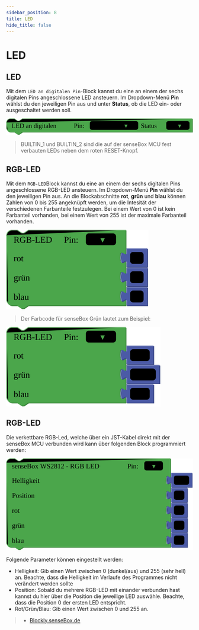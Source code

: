 ```yaml
---
sidebar_position: 8
title: LED
hide_title: false
---
```


# LED

## LED
Mit dem `LED an digitalen Pin`-Block kannst du eine an einem der sechs digitalen Pins angeschlossene LED ansteuern. Im Dropdown-Menü __Pin__ wählst du den jeweiligen Pin aus und unter __Status__, ob die LED ein- oder ausgeschaltet werden soll.

![](../../static/img/blockly-bilder/led/blockly-led-1.svg)

> BUILTIN_1 und BUILTIN_2 sind die auf der senseBox MCU fest verbauten LEDs neben dem roten RESET-Knopf.

## RGB-LED
Mit dem `RGB-LED`Block kannst du eine an einem der sechs digitalen Pins angeschlossene RGB-LED ansteuern. Im Dropdown-Menü __Pin__ wählst du den jeweiligen Pin aus. An die Blockabschnitte __rot__, __grün__ und  __blau__ können Zahlen von 0 bis 255 angeknüpft werden, um die Intesität der verschiedenen Farbanteile festzulegen. Bei einem Wert von 0 ist kein Farbanteil vorhanden, bei einem Wert von 255 ist der maximale Farbanteil vorhanden.

![](../../static/img/blockly-bilder/led/blockly-led-2.svg)

> Der Farbcode für senseBox Grün lautet zum Beispiel:

![](../../static/img/blockly-bilder/led/blockly-led-3.svg)

## RGB-LED

Die verkettbare RGB-Led, welche über ein JST-Kabel direkt mit der senseBox MCU verbunden wird kann über folgenden Block programmiert werden:

![](../../static/img/blockly-bilder/led/blockly-led-4.svg)

Folgende Parameter können eingestellt werden:

- Helligkeit: Gib einen Wert zwischen 0 (dunkel/aus) und 255 (sehr hell) an. Beachte, dass die Helligkeit im Verlaufe des Programmes nicht verändert werden sollte
- Position: Sobald du mehrere RGB-LED mit einander verbunden hast kannst du hier über die Position die jeweilige LED auswähle. Beachte, dass die Position 0 der ersten LED entspricht.
- Rot/Grün/Blau: Gib einen Wert zwischen 0 und 255 an.

> - [Blockly.senseBox.de](https://blockly.sensebox.de/)
